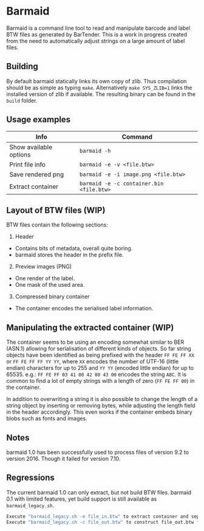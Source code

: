 # Barmaid

Barmaid is a command line tool to read and manipulate barcode and label BTW files as generated by BarTender. This is a work in progress created from the need to automatically adjust strings on a large amount of label files.

Building
-
By default barmaid statically links its own copy of zlib. Thus compilation should be as simple as typing `make`. Alternatively `make SYS_ZLIB=1` links the installed version of zlib if available. The resulting binary can be found in the `build` folder.

Usage examples
-
Info | Command
--- | ---
Show available options | `barmaid -h`
Print file info | `barmaid -e -v <file.btw>`
Save rendered png | `barmaid -e -i image.png <file.btw>`
Extract container | `barmaid -e -c container.bin <file.btw>`

Layout of BTW files (WIP)
-
BTW files contain the following sections:

1. Header
  * Contains bits of metadata, overall quite boring.
  * barmaid stores the header in the prefix file.
2. Preview images (PNG)
  * One render of the label.
  * One mask of the used area.
3. Compressed binary container
  * The container encodes the serialised label information.

Manipulating the extracted container (WIP)
-
The container seems to be using an encoding somewhat similar to BER (ASN.1) allowing for serialisation of different kinds of objects. So far string objects have been identified as being prefixed with the header `FF FE FF XX` or `FF FE FF FF YY YY`, where `XX` encodes the number of UTF-16 (little endian) characters for up to 255 and `YY YY` (encoded little endian) for up to 65535. e.g.: `FF FE FF 03 41 00 42 00 43 00` encodes the string `ABC`. It is common to find a lot of empty strings with a length of zero (`FF FE FF 00`) in the container.

In addition to overwriting a string it is also possible to change the length of a string object by inserting or removing bytes, while adjusting the length field in the header accordingly. This even works if the container embeds binary blobs such as fonts and images.

Notes
-
barmaid 1.0 has been successfully used to process files of version 9.2 to version 2016. Though it failed for version 7.10.

Regressions
-
The current barmaid 1.0 can only extract, but not build BTW files. barmaid 0.1 with limited features, yet build support is still available as `barmaid_legacy.sh`.
```bash
Execute "barmaid_legacy.sh -e file_in.btw" to extract container and separate prefix.
Execute "barmaid_legacy.sh -c file_out.btw" to construct file_out.btw from fragments.
```
